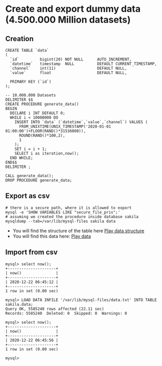 # Create and export dummy data (4.500.000 Million datasets)

## Creation 

```
CREATE TABLE `data` 
(
  `id`         bigint(20) NOT NULL      AUTO_INCREMENT,
  `datetime`   timestamp  NULL          DEFAULT CURRENT_TIMESTAMP,
  `channel`    int(11)                  DEFAULT NULL,
  `value`      float                    DEFAULT NULL,

  PRIMARY KEY (`id`)
);

-- 10.000.000 Datasets 
DELIMITER $$
CREATE PROCEDURE generate_data()
BEGIN
  DECLARE i INT DEFAULT 0;
  WHILE i < 10000000 DO
    INSERT INTO `data` (`datetime`,`value`,`channel`) VALUES (
      FROM_UNIXTIME(UNIX_TIMESTAMP('2020-01-01 01:00:00')+FLOOR(RAND()*31536000)),
      ROUND(RAND()*100,2),
      1
    );
    SET i = i + 1;
    SELECT i as iteration,now(); 
  END WHILE;
END$$
DELIMITER ;

CALL generate_data();
DROP PROCEDURE generate_data;

```

## Export as csv 

```
# there is a secure path, where it is allowed to export 
mysql -e 'SHOW VARIABLES LIKE "secure_file_priv";'
# assuming we created the procedure inside database sakila 
mysqldump --tab=/var/lib/mysql-files sakila data 
```

  * You will find the structure of the table here [Play data structure](/helpers/data/data.sql) 
  * You will find this data here: [Play data](/helpers/data/data.txt.bz2)

## Import from csv

```
mysql> select now();
+---------------------+
| now()               |
+---------------------+
| 2020-12-22 06:45:12 |
+---------------------+
1 row in set (0.00 sec)

mysql> LOAD DATA INFILE '/var/lib/mysql-files/data.txt' INTO TABLE sakila.data;
Query OK, 5585240 rows affected (22.11 sec)
Records: 5585240  Deleted: 0  Skipped: 0  Warnings: 0

mysql> select now();
+---------------------+
| now()               |
+---------------------+
| 2020-12-22 06:45:56 |
+---------------------+
1 row in set (0.00 sec)

mysql> 
```
